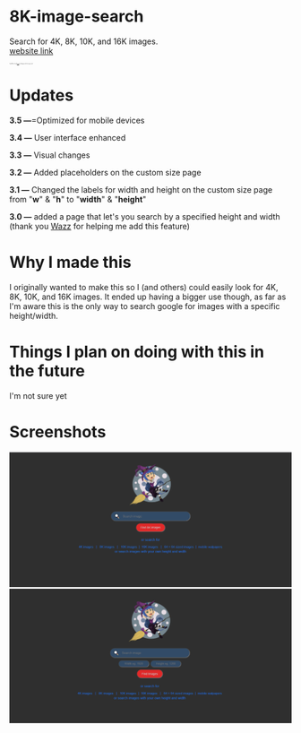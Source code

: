# 8K-image-search
Search for 4K, 8K, 10K, and 16K images.
</br><a href="https://SoaringGecko.github.io/8K-image-search/">website link</a>
<p style="font-size:10%">I would like to thank <a href="https://stackoverflow.com/users/947271/lucas">Lucas</a> for helping me with the image search.</p>

# Updates
<p><b>3.5 —</b>=Optimized for mobile devices</p>
<p><b>3.4 —</b> User interface enhanced</p>
<p><b>3.3 —</b> Visual changes</p>
<p><b>3.2 —</b> Added placeholders on the custom size page</p>
<p><b>3.1 —</b> Changed the labels for width and height on the custom size page from "<b>w</b>" & "<b>h</b>" to "<b>width</b>" & "<b>height</b>"</p>
<p><b>3.0 —</b> added a page that let's you search by a specified height and width (thank you <a href="https://stackoverflow.com/users/1171702/wazz">Wazz</a> for helping me add this feature)</p>

# Why I made this
<p>I originally wanted to make this so I (and others) could easily look for 4K, 8K, 10K, and 16K images. It ended up having a bigger use though, as far as I'm aware this is the only way to search google for images with a specific height/width.</p>

# Things I plan on doing with this in the future
<p>I'm not sure yet</p>

# Screenshots 
<img src="images/pic1.png"><br>
<img src="images/pic2.png">


